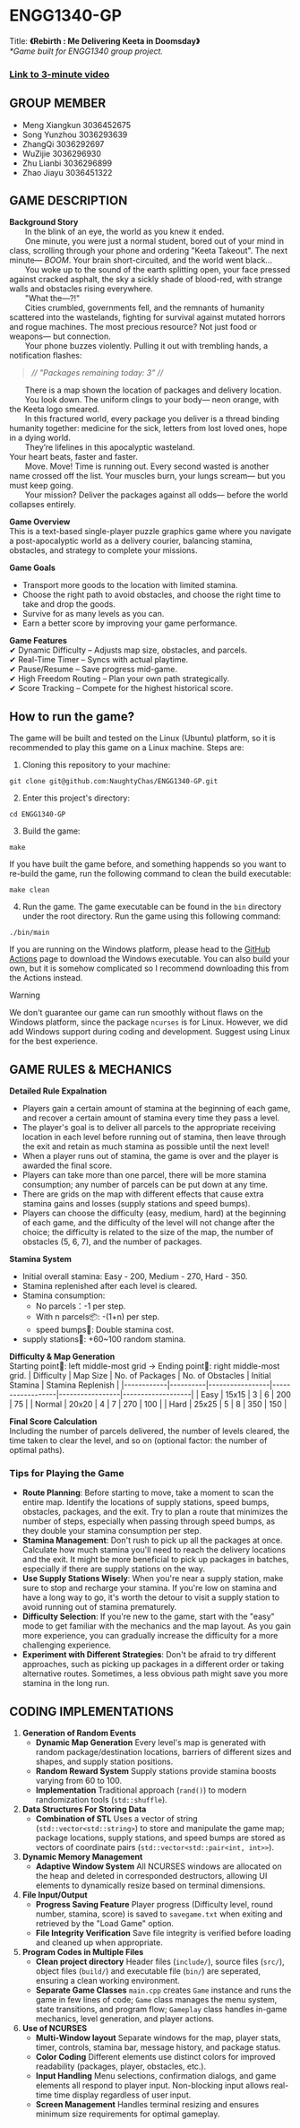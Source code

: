 # ENGG1340-GP #
Title: **《Rebirth : Me Delivering Keeta in Doomsday》**  
_*Game built for ENGG1340 group project._  

### [Link to 3-minute video](https://www.youtube.com/watch?v=GvVd5VqhMbE)

## GROUP MEMBER ##
* Meng Xiangkun 3036452675
* Song Yunzhou 3036293639
* ZhangQi 3036292697
* WuZijie 3036296930
* Zhu Lianbi 3036296899
* Zhao Jiayu 3036451322

## GAME DESCRIPTION ##
**Background Story**  
  In the blink of an eye, the world as you knew it ended.  
  One minute, you were just a normal student, bored out of your mind in class, scrolling through your phone and ordering "Keeta Takeout". The next minute—  _BOOM_. Your brain short-circuited, and the world went black...  
  You woke up to the sound of the earth splitting open, your face pressed against cracked asphalt, the sky a sickly shade of blood-red, with strange walls and obstacles rising everywhere.  
  "What the—?!"  
  Cities crumbled, governments fell, and the remnants of humanity scattered into the wastelands, fighting for survival against mutated horrors and rogue machines. The most precious resource? Not just food or weapons— but connection.  
  Your phone buzzes violently. Pulling it out with trembling hands, a notification flashes:  
  
> _// "Packages remaining today: 3" //_

  There is a map shown the location of packages and delivery location.  
  You look down. The uniform clings to your body— neon orange, with the Keeta logo smeared.  
  In this fractured world, every package you deliver is a thread binding humanity together: medicine for the sick, letters from lost loved ones, hope in a dying world.  
  They’re lifelines in this apocalyptic wasteland.  
  Your heart beats, faster and faster.  
  Move. Move! Time is running out. Every second wasted is another name crossed off the list. Your muscles burn, your lungs scream— but you must keep going.  
  Your mission? Deliver the packages against all odds— before the world collapses entirely.  
  
**Game Overview**  
This is a text-based single-player puzzle graphics game where you navigate a post-apocalyptic world as a delivery courier, balancing stamina, obstacles, and strategy to complete your missions. 
  
**Game Goals**  
* Transport more goods to the location with limited stamina.  
* Choose the right path to avoid obstacles, and choose the right time to take and drop the goods.  
* Survive for as many levels as you can.
* Earn a better score by improving your game performance.
  
**Game Features**  
✔ Dynamic Difficulty – Adjusts map size, obstacles, and parcels.  
✔ Real-Time Timer – Syncs with actual playtime.  
✔ Pause/Resume – Save progress mid-game.  
✔ High Freedom Routing – Plan your own path strategically.  
✔ Score Tracking – Compete for the highest historical score.  

## How to run the game?

The game will be built and tested on the Linux (Ubuntu) platform, so it is recommended to play this game on a Linux machine. Steps are:

1. Cloning this repository to your machine:

`git clone git@github.com:NaughtyChas/ENGG1340-GP.git`

2. Enter this project's  directory:

`cd ENGG1340-GP`

3. Build the game:

`make`

If you have built the game before, and something happends so you want to re-build the game, run the following command to clean the build executable:

`make clean`

4. Run the game. The game executable can be found in the `bin` directory under the root directory. Run the game using this following command:

`./bin/main`

If you are running on the Windows platform, please head to the [GitHub Actions](https://github.com/NaughtyChas/ENGG1340-GP/actions/workflows/buildExe.yml) page to download the Windows executable.
You can also build your own, but it is somehow complicated so I recommend downloading this from the Actions instead.

> [!WARNING]
> We don't guarantee our game can run smoothly without flaws on the Windows platform, since the package `ncurses` is for Linux.
> However, we did add Windows support during coding and development. Suggest using Linux for the best experience.

## GAME RULES & MECHANICS ##  
**Detailed Rule Expalnation**  
  - Players gain a certain amount of stamina at the beginning of each game, and recover a certain amount of stamina every time they pass a level.  
  - The player's goal is to deliver all parcels to the appropriate receiving location in each level before running out of stamina, then leave through the exit and retain as much stamina as possible until the next level!  
  - When a player runs out of stamina, the game is over and the player is awarded the final score.  
  - Players can take more than one parcel, there will be more stamina consumption; any number of parcels can be put down at any time.  
  - There are grids on the map with different effects that cause extra stamina gains and losses (supply stations and speed bumps).  
  - Players can choose the difficulty (easy, medium, hard) at the beginning of each game, and the difficulty of the level will not change after the choice; the difficulty is related to the size of the map, the number of obstacles (5, 6, 7), and the number of packages.
  
**Stamina System**
  - Initial overall stamina: Easy - 200, Medium - 270, Hard - 350.  
  - Stamina replenished after each level is cleared. 
  - Stamina consumption:  
      + No parcels：-1 per step.  
      + With n parcels📦: -(1+n) per step.  
      + speed bumps🚧: Double stamina cost.  
  - supply stations🏪: +60~100 random stamina.
  
**Difficulty & Map Generation**   
Starting point🚪: left middle-most grid → Ending point🚪: right middle-most grid.
| Difficulty | Map Size | No. of Packages | No. of Obstacles | Initial Stamina | Stamina Replenish |
|------------|----------|-----------------|------------------|-----------------|-------------------|
| Easy | 15x15 | 3 | 6 | 200 | 75 |
| Normal | 20x20 | 4 | 7 | 270 | 100 |
| Hard | 25x25 | 5 | 8 | 350 | 150 |
  
**Final Score Calculation**  
Including the number of parcels delivered, the number of levels cleared, the time taken to clear the level, and so on (optional factor: the number of optimal paths).

### Tips for Playing the Game
  - **Route Planning**: Before starting to move, take a moment to scan the entire map. Identify the locations of supply stations, speed bumps, obstacles, packages, and the exit. Try to plan a route that minimizes the number of steps, especially when passing through speed bumps, as they double your stamina consumption per step.
  - **Stamina Management**: Don't rush to pick up all the packages at once. Calculate how much stamina you'll need to reach the delivery locations and the exit. It might be more beneficial to pick up packages in batches, especially if there are supply stations on the way.
  - **Use Supply Stations Wisely**: When you're near a supply station, make sure to stop and recharge your stamina. If you're low on stamina and have a long way to go, it's worth the detour to visit a supply station to avoid running out of stamina prematurely.
  - **Difficulty Selection**: If you're new to the game, start with the "easy" mode to get familiar with the mechanics and the map layout. As you gain more experience, you can gradually increase the difficulty for a more challenging experience.
  - **Experiment with Different Strategies**: Don't be afraid to try different approaches, such as picking up packages in a different order or taking alternative routes. Sometimes, a less obvious path might save you more stamina in the long run.

## CODING IMPLEMENTATIONS ##
1. **Generation of Random Events** 
    - **Dynamic Map Generation** Every level's map is generated with random package/destination locations, barriers of different sizes and shapes, and supply station positions.
    - **Random Reward System** Supply stations provide stamina boosts varying from 60 to 100.
    - **Implementation** Traditional approach (`rand()`) to modern randomization tools (`std::shuffle`).
2. **Data Structures For Storing Data**
    - **Combination of STL** Uses a vector of string (`std::vector<std::string>`) to store and manipulate the game map; package locations, supply stations, and speed bumps are stored as vectors of coordinate pairs (`std::vector<std::pair<int, int>>`).
3. **Dynamic Memory Management**
    - **Adaptive Window System** All NCURSES windows are allocated on the heap and deleted in corresponded destructors, allowing UI elements to dynamically resize based on terminal dimensions.
4. **File Input/Output**
    - **Progress Saving Feature** Player progress (Difficulty level, round number, stamina, score) is saved to `savegame.txt` when exiting and retrieved by the "Load Game" option.
    - **File Integrity Verification** Save file integrity is verified before loading and cleaned up when appropriate.
5. **Program Codes in Multiple Files**
    - **Clean project directory** Header files (`include/`), source files (`src/`), object files (`build/`) and executable file (`bin/`) are seperated, ensuring a clean working environment.
    - **Separate Game Classes** `main.cpp` creates `Game` instance and runs the game in few lines of code; `Game` class manages the menu system, state transitions, and program flow; `Gameplay` class handles in-game mechanics, level generation, and player actions.
6. **Use of NCURSES**
    - **Multi-Window layout** Separate windows for the map, player stats, timer, controls, stamina bar, message history, and package status.
    - **Color Coding** Different elements use distinct colors for improved readability (packages, player, obstacles, etc.).
    - **Input Handling** Menu selections, confirmation dialogs, and game elements all respond to player input. Non-blocking input allows real-time time display regardless of user input.
    - **Screen Management** Handles terminal resizing and ensures minimum size requirements for optimal gameplay.
